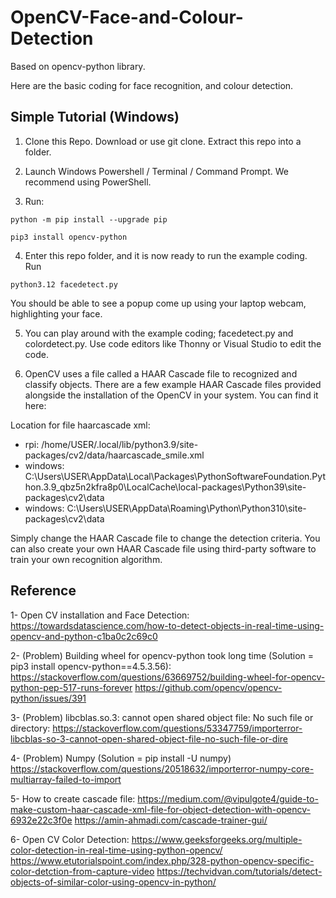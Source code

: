 # OpenCV-Face-and-Colour-Detection

Based on opencv-python library.

Here are the basic coding for face recognition, and colour detection.


## Simple Tutorial (Windows)
1. Clone this Repo. Download or use git clone. Extract this repo into a folder.

2. Launch Windows Powershell / Terminal / Command Prompt. We recommend using PowerShell.

3. Run:
  ```ShellSession
  python -m pip install --upgrade pip
  ```

  ```ShellSession
  pip3 install opencv-python
  ```

4. Enter this repo folder, and it is now ready to run the example coding. Run
  ```ShellSession
  python3.12 facedetect.py
  ```

  You should be able to see a popup come up using your laptop webcam, highlighting your face.

5. You can play around with the example coding; facedetect.py and colordetect.py. Use code editors like Thonny or Visual Studio to edit the code.

6. OpenCV uses a file called a HAAR Cascade file to recognized and classify objects. There are a few example HAAR Cascade files provided alongside the installation of the OpenCV in your system. You can find it here:

Location for file haarcascade xml:
- rpi: /home/USER/.local/lib/python3.9/site-packages/cv2/data/haarcascade_smile.xml
- windows: C:\Users\USER\AppData\Local\Packages\PythonSoftwareFoundation.Python.3.9_qbz5n2kfra8p0\LocalCache\local-packages\Python39\site-packages\cv2\data
- windows: C:\Users\USER\AppData\Roaming\Python\Python310\site-packages\cv2\data

Simply change the HAAR Cascade file to change the detection criteria. You can also create your own HAAR Cascade file using third-party software to train your own recognition algorithm.


## Reference

1- Open CV installation and Face Detection:
https://towardsdatascience.com/how-to-detect-objects-in-real-time-using-opencv-and-python-c1ba0c2c69c0

2- (Problem) Building wheel for opencv-python took long time (Solution = pip3 install opencv-python==4.5.3.56):
https://stackoverflow.com/questions/63669752/building-wheel-for-opencv-python-pep-517-runs-forever
https://github.com/opencv/opencv-python/issues/391

3- (Problem) libcblas.so.3: cannot open shared object file: No such file or directory:
https://stackoverflow.com/questions/53347759/importerror-libcblas-so-3-cannot-open-shared-object-file-no-such-file-or-dire

4- (Problem) Numpy (Solution = pip install -U numpy)
https://stackoverflow.com/questions/20518632/importerror-numpy-core-multiarray-failed-to-import

5- How to create cascade file:
https://medium.com/@vipulgote4/guide-to-make-custom-haar-cascade-xml-file-for-object-detection-with-opencv-6932e22c3f0e
https://amin-ahmadi.com/cascade-trainer-gui/

6- Open CV Color Detection:
https://www.geeksforgeeks.org/multiple-color-detection-in-real-time-using-python-opencv/
https://www.etutorialspoint.com/index.php/328-python-opencv-specific-color-detction-from-capture-video
https://techvidvan.com/tutorials/detect-objects-of-similar-color-using-opencv-in-python/
